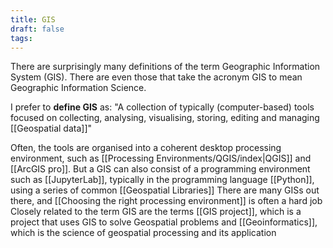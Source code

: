 ```yaml
---
title: GIS
draft: false
tags:
---
```

There are surprisingly many definitions of the term Geographic Information System (GIS). There are even those that take the acronym GIS to mean Geographic Information Science. 

I prefer to **define GIS** as:
	"A collection of typically (computer-based) tools focused on collecting, analysing, visualising, storing, editing and managing [[Geospatial data]]"

Often, the tools are organised into a coherent desktop processing environment, such as [[Processing Environments/QGIS/index|QGIS]] and [[ArcGIS pro]]. But a GIS can also consist of a programming environment such as [[JupyterLab]], typically in the programming language [[Python]], using a series of common [[Geospatial Libraries]]
There are many GISs out there, and [[Choosing the right processing environment]] is often a hard job
Closely related to the term GIS are the terms [[GIS project]], which is a project that uses GIS to solve Geospatial problems and [[Geoinformatics]], which is the science of geospatial processing and its application